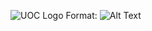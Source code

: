 ![UOC Logo](https://www.uoc.edu/portal/_resources/common/imatges/marca_UOC/UOC_Masterbrand.jpg)
Format: ![Alt Text](https://www.uoc.edu/portal/_resources/common/imatges/marca_UOC/UOC_Masterbrand.jpg)

